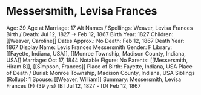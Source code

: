 # Messersmith, Levisa Frances

Age: 39
Age at Marriage: 17
Alt Names / Spellings: Weaver, Levisa Frances
Birth / Death: Jul 12, 1827 → Feb 12, 1867
Birth Year: 1827
Children: [[Weaver, Caroline]]
Dates Approx.: No
Death: Feb 12, 1867
Death Year: 1867
Display Name: Levis Frances Messersmith
Gender: F
Library: [[Fayette, Indiana, USA]], [[Monroe Township, Madison County, Indiana, USA]]
Marriage: Oct 17, 1844
Notable Figure: No
Parents: [[Messersmith, Hiram B]], [[Simpson, Frances]]
Place of Birth: Fayette, Indiana, USA
Place of Death / Burial: Monroe Township, Madison County, Indiana, USA
Siblings (Rollup): 1
Spouse: [[Weaver, William]]
Summary: Messersmith, Levisa Frances (F) (39 yrs)
[B] Jul 12, 1827 - [D] Feb 12, 1867